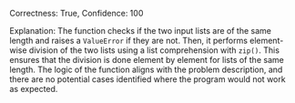 Correctness: True, Confidence: 100

Explanation: The function checks if the two input lists are of the same length and raises a `ValueError` if they are not. Then, it performs element-wise division of the two lists using a list comprehension with `zip()`. This ensures that the division is done element by element for lists of the same length. The logic of the function aligns with the problem description, and there are no potential cases identified where the program would not work as expected.